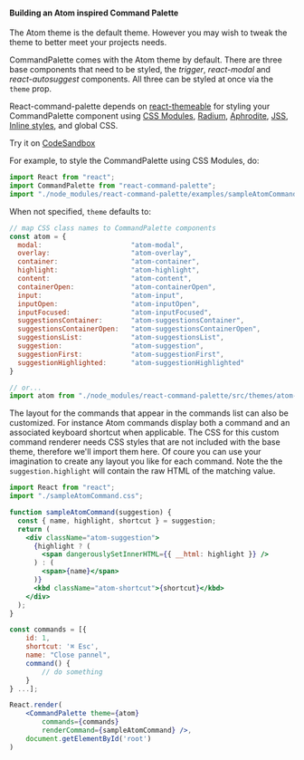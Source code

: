#### Building an Atom inspired Command Palette

The Atom theme is the default theme. However you may wish to tweak the theme to better meet your projects needs.

CommandPalette comes with the Atom theme by default. There are three base components that need to be styled, the _trigger_, _react-modal_ and _react-autosuggest_ components. All three can be styled at once via the `theme` prop.

React-command-palette depends on [react-themeable](https://github.com/markdalgleish/react-themeable) for styling your CommandPalette component using [CSS Modules](https://github.com/css-modules/css-modules), [Radium](https://github.com/FormidableLabs/radium), [Aphrodite](https://github.com/Khan/aphrodite), [JSS](https://github.com/cssinjs/jss), [Inline styles](https://facebook.github.io/react/docs/dom-elements.html#style), and global CSS.

Try it on [CodeSandbox](https://codesandbox.io/embed/reactcommandpalette-t1lyh)

For example, to style the CommandPalette using CSS Modules, do:

```js
import React from "react";
import CommandPalette from "react-command-palette";
import "./node_modules/react-command-palette/examples/sampleAtomCommand.css";
```

When not specified, `theme` defaults to:

```js
// map CSS class names to CommandPalette components
const atom = {
  modal:                      "atom-modal",
  overlay:                    "atom-overlay",
  container:                  "atom-container",
  highlight:                  "atom-highlight",
  content:                    "atom-content",
  containerOpen:              "atom-containerOpen",
  input:                      "atom-input",
  inputOpen:                  "atom-inputOpen",
  inputFocused:               "atom-inputFocused",
  suggestionsContainer:       "atom-suggestionsContainer",
  suggestionsContainerOpen:   "atom-suggestionsContainerOpen",
  suggestionsList:            "atom-suggestionsList",
  suggestion:                 "atom-suggestion",
  suggestionFirst:            "atom-suggestionFirst",
  suggestionHighlighted:      "atom-suggestionHighlighted"
}

// or...
import atom from "./node_modules/react-command-palette/src/themes/atom-theme";
```

The layout for the commands that appear in the commands list can also be customized. For instance Atom commands display both a command and an associated keyboard shortcut when applicable. The CSS for this custom command renderer needs CSS styles that are not included with the base theme, therefore we'll import them here. Of coure you can use your imagination to create any layout you like for each command. Note the the `suggestion.highlight` will contain the raw HTML of the matching value.

```jsx
import React from "react";
import "./sampleAtomCommand.css";

function sampleAtomCommand(suggestion) {
  const { name, highlight, shortcut } = suggestion;
  return (
    <div className="atom-suggestion">
      {highlight ? (
        <span dangerouslySetInnerHTML={{ __html: highlight }} />
      ) : (
        <span>{name}</span>
      )}
      <kbd className="atom-shortcut">{shortcut}</kbd>
    </div>
  );
}

const commands = [{
    id: 1,
    shortcut: '⌘ Esc',
    name: "Close pannel",
    command() {
        // do something
    }
} ...];

React.render(
    <CommandPalette theme={atom} 
        commands={commands} 
        renderCommand={sampleAtomCommand} />, 
    document.getElementById('root')
)
```

